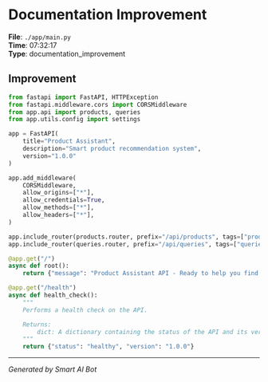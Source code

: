 # Documentation Improvement

**File**: `./app/main.py`  
**Time**: 07:32:17  
**Type**: documentation_improvement

## Improvement

```python
from fastapi import FastAPI, HTTPException
from fastapi.middleware.cors import CORSMiddleware
from app.api import products, queries
from app.utils.config import settings

app = FastAPI(
    title="Product Assistant",
    description="Smart product recommendation system",
    version="1.0.0"
)

app.add_middleware(
    CORSMiddleware,
    allow_origins=["*"],
    allow_credentials=True,
    allow_methods=["*"],
    allow_headers=["*"],
)

app.include_router(products.router, prefix="/api/products", tags=["products"])
app.include_router(queries.router, prefix="/api/queries", tags=["queries"])

@app.get("/")
async def root():
    return {"message": "Product Assistant API - Ready to help you find products"}

@app.get("/health")
async def health_check():
    """
    Performs a health check on the API.

    Returns:
        dict: A dictionary containing the status of the API and its version.
    """
    return {"status": "healthy", "version": "1.0.0"}
```

---
*Generated by Smart AI Bot*
